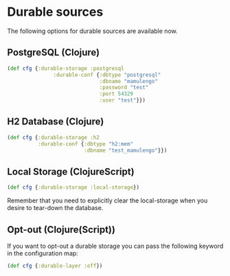 # Durable sources

The following options for durable sources are available now.

## PostgreSQL (Clojure)

```clj
(def cfg {:durable-storage :postgresql
               :durable-conf {:dbtype "postgresql"
                              :dbname "mamulengo"
                              :password "test"
                              :port 54329
                              :user "test"}})
```

## H2 Database (Clojure)

```clj
(def cfg {:durable-storage :h2
          :durable-conf {:dbtype "h2:mem"
                         :dbname "test_mamulengo"}})
```

## Local Storage (ClojureScript)

```clj
(def cfg {:durable-storage :local-storage})
```

Remember that you need to explicitly clear the local-storage
when you desire to tear-down the database.

## Opt-out (Clojure(Script))

If you want to opt-out a durable storage you can pass the
following keyword in the configuration map:

```clj
(def cfg {:durable-layer :off})
```
